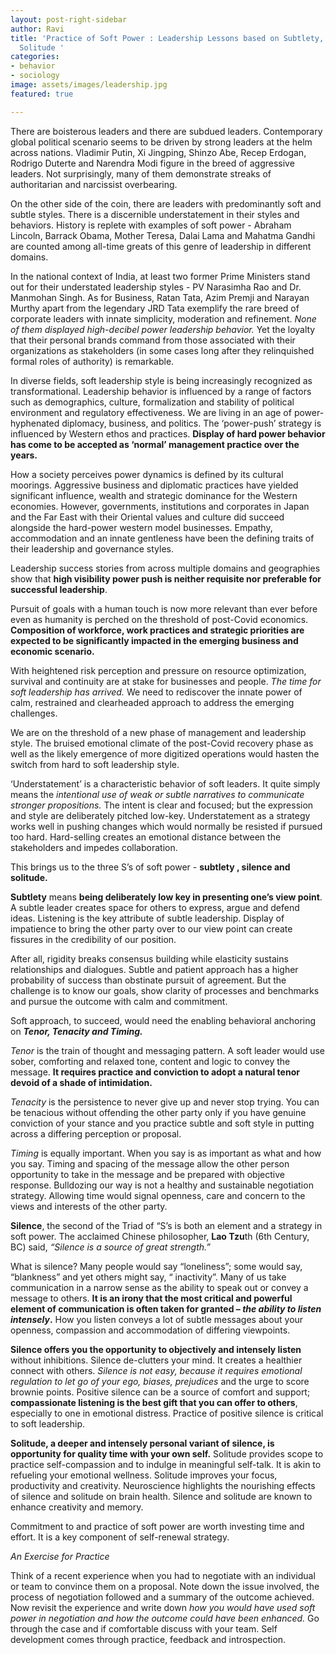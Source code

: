 ```yaml
---
layout: post-right-sidebar
author: Ravi
title: 'Practice of Soft Power : Leadership Lessons based on Subtlety, Silence and
  Solitude '
categories:
- behavior
- sociology
image: assets/images/leadership.jpg
featured: true

---
```

There are boisterous leaders and there are subdued leaders. Contemporary global political scenario seems to be driven by strong leaders at the helm across nations. Vladimir Putin, Xi Jingping, Shinzo Abe, Recep Erdogan, Rodrigo Duterte and Narendra Modi figure in the breed of aggressive leaders. Not surprisingly, many of them demonstrate streaks of authoritarian and narcissist overbearing.

On the other side of the coin, there are leaders with predominantly soft and subtle styles. There is a discernible understatement in their styles and behaviors. History is replete with examples of soft power - Abraham Lincoln, Barrack Obama, Mother Teresa, Dalai Lama and Mahatma Gandhi are counted among all-time greats of this genre of leadership in different domains.

In the national context of India, at least two former Prime Ministers stand out for their understated leadership styles - PV Narasimha Rao and Dr. Manmohan Singh. As for Business, Ratan Tata, Azim Premji and Narayan Murthy apart from the legendary JRD Tata exemplify the rare breed of corporate leaders with innate simplicity, moderation and refinement. _None of them displayed high-decibel power leadership behavior._ Yet the loyalty that their personal brands command from those associated with their organizations as stakeholders (in some cases long after they relinquished formal roles of authority) is remarkable.

In diverse fields, soft leadership style is being increasingly recognized as transformational. Leadership behavior is influenced by a range of factors such as demographics, culture, formalization and stability of political environment and regulatory effectiveness. We are living in an age of power-hyphenated diplomacy, business, and politics. The ‘power-push’ strategy is influenced by Western ethos and practices. **Display of hard power behavior has come to be accepted as ‘normal’ management practice over the years.**

How a society perceives power dynamics is defined by its cultural moorings. Aggressive business and diplomatic practices have yielded significant influence, wealth and strategic dominance for the Western economies. However, governments, institutions and corporates in Japan and the Far East with their Oriental values and culture did succeed alongside the hard-power western model businesses. Empathy, accommodation and an innate gentleness have been the defining traits of their leadership and governance styles.

Leadership success stories from across multiple domains and geographies show that **high visibility power push is neither requisite nor preferable for successful leadership**.

Pursuit of goals with a human touch is now more relevant than ever before even as humanity is perched on the threshold of post-Covid economics. **Composition of workforce, work practices and strategic priorities are expected to be significantly impacted in the emerging business and economic scenario.**

With heightened risk perception and pressure on resource optimization, survival and continuity are at stake for businesses and people. _The time for soft leadership has arrived._ We need to rediscover the innate power of calm, restrained and clearheaded approach to address the emerging challenges.

We are on the threshold of a new phase of management and leadership style. The bruised emotional climate of the post-Covid recovery phase as well as the likely emergence of more digitized operations would hasten the switch from hard to soft leadership style.

‘Understatement’ is a characteristic behavior of  soft leaders. It quite simply means the _intentional use of weak or subtle narratives to communicate stronger propositions._ The intent is clear and focused; but the expression and style are deliberately pitched low-key. Understatement as a strategy works well in pushing changes which would normally be resisted if pursued too hard. Hard-selling creates an emotional distance between the stakeholders and impedes collaboration.

This brings us to the three  S’s of soft power - **subtlety , silence and solitude.**

**Subtlety** means **being deliberately low key in presenting one’s view point**. A subtle leader creates space for others to express, argue and defend ideas. Listening is the key attribute of subtle leadership. Display of impatience to bring the other party over to our view point can create fissures in the credibility of our position.

After all, rigidity breaks consensus building while elasticity sustains relationships and dialogues. Subtle and patient approach has a higher probability of success than obstinate pursuit of agreement. But the challenge is to know our goals, show clarity of processes and benchmarks and pursue the outcome with calm and commitment.

Soft approach, to succeed, would need the enabling behavioral anchoring on **_Tenor, Tenacity and Timing._**

_Tenor_ is the train of thought and messaging pattern. A soft leader would use sober, comforting and relaxed tone, content and logic to convey the message. **It requires practice and conviction to adopt a natural tenor devoid of a shade of intimidation.**

_Tenacity_ is the persistence to never give up and never stop trying. You can be tenacious without offending the other party only if you have genuine conviction of your stance and you practice subtle and soft style in putting across a differing perception or proposal.

_Timing_ is equally important. When you say is as important as what and how you say. Timing and spacing of the message allow the other person opportunity to take in the message and be prepared with objective response. Bulldozing our way is not a healthy and sustainable negotiation strategy. Allowing time would signal openness, care and concern to the views and interests of the other party.

**Silence**, the second of the Triad of “S’s is both an element and a strategy in soft power. The acclaimed Chinese philosopher, **Lao Tzu**th  (6th Century, BC)   said, _“Silence is a source of great strength.”_

What is silence? Many people would say “loneliness”; some would say, “blankness” and yet others might say, “ inactivity”. Many of us take communication in a narrow sense as the ability to speak out or convey a message to others. **It is an irony that the most critical and powerful element of communication is often taken for granted – _the ability to listen intensely_.** How you listen conveys a lot of subtle messages about your openness, compassion and accommodation of differing viewpoints.

**Silence offers you the opportunity to objectively and intensely listen** without inhibitions. Silence de-clutters your mind. It creates a healthier connect with others. _Silence is not easy, because it requires emotional regulation to let go of your ego, biases, prejudices_ and the urge to score brownie points. Positive silence can be a source of comfort and support; **compassionate listening is the best gift that you can offer to others**, especially to one in emotional distress. Practice of positive silence is critical to soft leadership.

**Solitude, a deeper and intensely personal variant of silence,  is opportunity for quality time with your own self.** Solitude provides scope to practice self-compassion and to indulge in meaningful self-talk. It is akin to refueling your emotional wellness. Solitude improves your focus, productivity and creativity. Neuroscience highlights the nourishing effects of silence and solitude on brain health. Silence and solitude are known to enhance creativity and memory.

Commitment to and practice of soft power are worth investing time and effort. It is a key component of self-renewal strategy. 

_An Exercise for Practice_

Think of a recent experience when you had to negotiate with an individual or team to convince them on a proposal. Note down the issue involved, the process of negotiation followed and a summary of the outcome achieved. Now revisit the experience and write down _how you would have used soft power in negotiation and how the outcome could have been enhanced._ Go through the case and if comfortable discuss with your team. Self development comes through practice, feedback and introspection. 